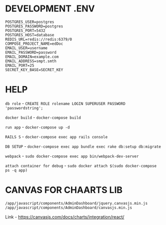 # DEVELOPMENT .ENV

```
POSTGRES_USER=postgres
POSTGRES_PASSWORD=postgres
POSTGRES_PORT=5432
POSTGRES_HOST=database
REDIS_URL=redis://redis:6379/0
COMPOSE_PROJECT_NAME=edDoc
EMAIL_USER=username
EMAIL_PASSWORD=password
EMAIL_DOMAIN=example.com
EMAIL_ADDRESS=smpt.smth
EMAIL_PORT=25
SECRET_KEY_BASE=SECRET_KEY
```

# HELP

`db role` - `CREATE ROLE rolename LOGIN SUPERUSER PASSWORD 'passwordstring';`

`docker build` - `docker-compose build`

`run app` - `docker-compose up -d`

`RAILS S` - `docker-compose exec app rails console`

`DB SETUP` - `docker-compose exec app bundle exec rake db:setup db:migrate`

`webpack` - `sudo docker-compose exec app bin/webpack-dev-server`

`attach container for debug` - `sudo docker attach $(sudo docker-compose ps -q app)`

# CANVAS FOR CHAARTS LIB
```
/app/javascript/components/AdminDashboard/jquery.canvasjs.min.js
/app/javascript/components/AdminDashboard/canvasjs.min.js
```
Link - https://canvasjs.com/docs/charts/integration/react/
